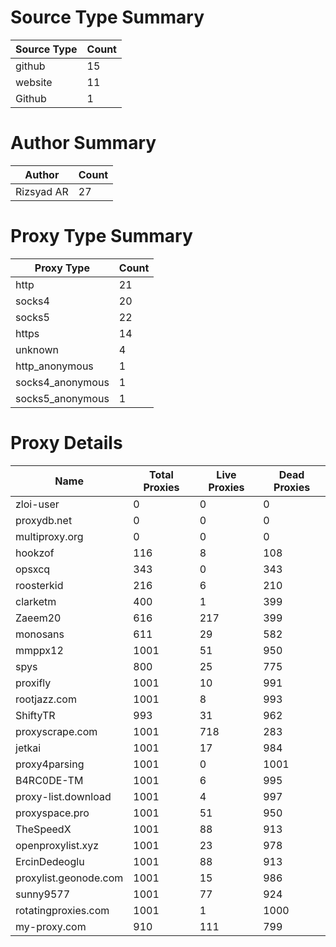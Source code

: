 # Source Type Summary

| Source Type | Count |
|-------------|-------|
| github | 15 |
| website | 11 |
| Github | 1 |


# Author Summary

| Author | Count |
|--------|-------|
| Rizsyad AR | 27 |


# Proxy Type Summary

| Proxy Type | Count |
|------------|-------|
| http | 21 |
| socks4 | 20 |
| socks5 | 22 |
| https | 14 |
| unknown | 4 |
| http_anonymous | 1 |
| socks4_anonymous | 1 |
| socks5_anonymous | 1 |


# Proxy Details

| Name | Total Proxies | Live Proxies | Dead Proxies |
|------|---------------|--------------|---------------|
| zloi-user | 0 | 0 | 0 |
| proxydb.net | 0 | 0 | 0 |
| multiproxy.org | 0 | 0 | 0 |
| hookzof | 116 | 8 | 108 |
| opsxcq | 343 | 0 | 343 |
| roosterkid | 216 | 6 | 210 |
| clarketm | 400 | 1 | 399 |
| Zaeem20 | 616 | 217 | 399 |
| monosans | 611 | 29 | 582 |
| mmppx12 | 1001 | 51 | 950 |
| spys | 800 | 25 | 775 |
| proxifly | 1001 | 10 | 991 |
| rootjazz.com | 1001 | 8 | 993 |
| ShiftyTR | 993 | 31 | 962 |
| proxyscrape.com | 1001 | 718 | 283 |
| jetkai | 1001 | 17 | 984 |
| proxy4parsing | 1001 | 0 | 1001 |
| B4RC0DE-TM | 1001 | 6 | 995 |
| proxy-list.download | 1001 | 4 | 997 |
| proxyspace.pro | 1001 | 51 | 950 |
| TheSpeedX | 1001 | 88 | 913 |
| openproxylist.xyz | 1001 | 23 | 978 |
| ErcinDedeoglu | 1001 | 88 | 913 |
| proxylist.geonode.com | 1001 | 15 | 986 |
| sunny9577 | 1001 | 77 | 924 |
| rotatingproxies.com | 1001 | 1 | 1000 |
| my-proxy.com | 910 | 111 | 799 |
